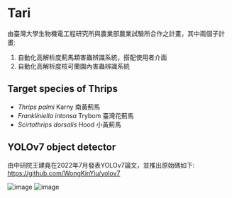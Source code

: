 # Tari
由臺灣大學生物機電工程研究所與農業部農業試驗所合作之計畫，其中兩個子計畫:
1. 自動化高解析度薊馬類害蟲辨識系統，搭配使用者介面
2. 自動化高解析度核可蘭園內害蟲辨識系統
## Target species of Thrips
- *Thrips palmi* Karny 南黃薊馬
- *Frankliniella intonsa* Trybom 臺灣花薊馬
- *Scirtothrips dorsalis* Hood 小黃薊馬

## YOLOv7 object detector 
由中研院王建堯在2022年7月發表YOLOv7論文，並推出原始碼如下:
https://github.com/WongKinYiu/yolov7

![image](https://github.com/Teng91/Tari/blob/main/img1.jpg)
![image](https://github.com/Teng91/Tari/blob/main/merged_image_1.jpg)
